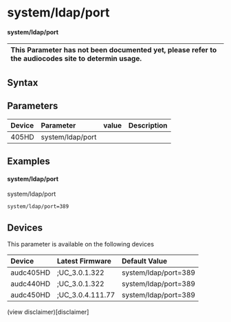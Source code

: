 ﻿---
description: system/ldap/port
search: false
---

# system/ldap/port

#### system/ldap/port


| This Parameter has not been documented yet, please refer to the audiocodes site to determin usage.  | 
| :--- |

## Syntax

## Parameters
|Device|Parameter|value|Description|
|:---|:---|:---|:---|
| 405HD | system/ldap/port |  |  |

## Examples
#### system/ldap/port

system/ldap/port

```
system/ldap/port=389
```

## Devices
This parameter is available on the following devices

| Device | Latest Firmware | Default Value |
|:---|:---|:---|
| audc405HD | ;UC_3.0.1.322 | system/ldap/port=389 
| audc440HD | ;UC_3.0.1.322 | system/ldap/port=389 
| audc450HD | ;UC_3.0.4.111.77 | system/ldap/port=389 

(view disclaimer)[disclaimer]
